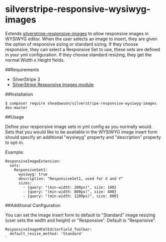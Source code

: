 # silverstripe-responsive-wysiwyg-images

Extends [silverstripe-responsive-images](https://github.com/heyday/silverstripe-responsive-images) to allow responsive images in WYSIWYG editor. When the user selects an image to insert, they are given the option of responsive sizing or standard sizing. If they choose responsive, they can select a Responsive Set to use, these sets are defined in your yml configuration. If they choose standard resizing, they get the normal Width x Height fields. 

##Requirements

- SilverStripe 3
- [SilverStripe Responsive Images module](https://github.com/heyday/silverstripe-responsive-images)

##Installation

```
$ composer require sheadawson/silverstripe-responsive-wysiwyg-images dev-master
```

##Usage

Define your responsive image sets in yml config as you normally would. Sets that you would like to be available in the WYSIWYG image insert form should specify an additional "wysiwyg" property and "description" property to opt-in.

Example: 

```
ResponsiveImageExtension:
  sets:
    ResponsiveSet1:
      wysiwyg: true
      description: "ResponsiveSet1, used for X and Y"
      sizes:
        - {query: "(min-width: 200px)", size: 100}
        - {query: "(min-width: 800px)", size: 400}
        - {query: "(min-width: 1200px)", size: 800}
```

##Additional Configuration

You can set the image insert form to default to "Standard" image resizing (user sets the width and height) or "Responsive". Default is "Responsive". 
```
ResponsiveImageHtmlEditorField_Toolbar:
  default_resize_method: 'Standard'
`
